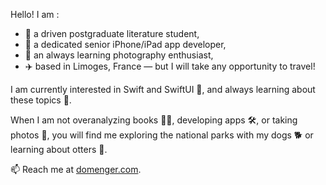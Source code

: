 Hello! I am :
 - 📖 a driven postgraduate literature student,
 - 📱 a dedicated senior iPhone/iPad app developer,
 - 📸 an always learning photography enthusiast,
 - ✈️ based in Limoges, France — but I will take any opportunity to travel!

I am currently interested in Swift and SwiftUI 👀, and always learning about these topics 🌱.

When I am not overanalyzing books 🧠🔥, developing apps 🛠, or taking photos 🌆, you will find me exploring the national parks with my dogs 🐕 or learning about otters 🦦.

📫 Reach me at [domenger.com](https://www.domenger.com).

<!---
antoinedomenger/antoinedomenger is a ✨ special ✨ repository because its `README.md` (this file) appears on your GitHub profile.
You can click the Preview link to take a look at your changes.
--->
